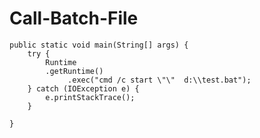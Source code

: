 # Call-Batch-File

    public static void main(String[] args) {
		try {
		    Runtime
			.getRuntime()
			     .exec("cmd /c start \"\"  d:\\test.bat");
		} catch (IOException e) {
		    e.printStackTrace();
		}

    }
